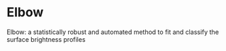 # Elbow
Elbow: a statistically robust and automated method to fit and classify the surface brightness profiles
